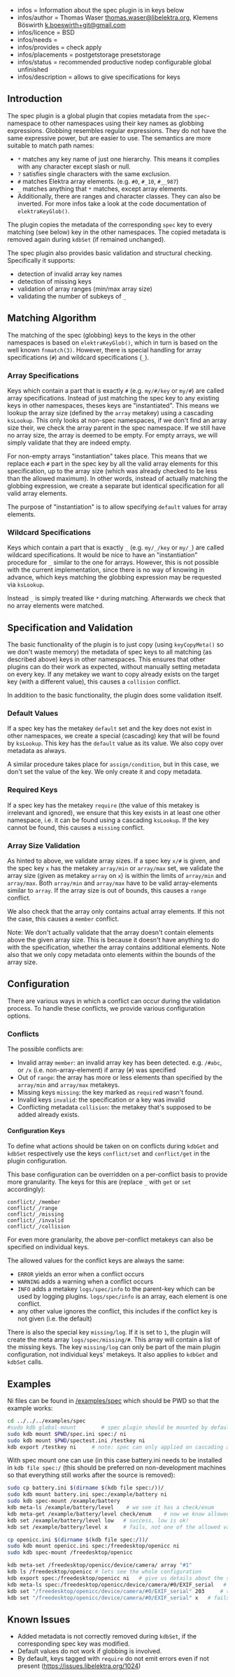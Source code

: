 - infos = Information about the spec plugin is in keys below
- infos/author = Thomas Waser <thomas.waser@libelektra.org>, Klemens Böswirth <k.boeswirth+git@gmail.com>
- infos/licence = BSD
- infos/needs =
- infos/provides = check apply
- infos/placements = postgetstorage presetstorage
- infos/status = recommended productive nodep configurable global unfinished
- infos/description = allows to give specifications for keys

## Introduction

The spec plugin is a global plugin that copies metadata from the `spec`-namespace to other namespaces using their key names as globbing
expressions. Globbing resembles regular expressions. They do not have the same expressive power, but are easier to use. The semantics are
more suitable to match path names:

- `*` matches any key name of just one hierarchy. This means it complies with any character except slash or null.
- `?` satisfies single characters with the same exclusion.
- `#` matches Elektra array elements. (e.g. `#0`, `#_10`, `#__987`)
- `_` matches anything that `*` matches, except array elements.
- Additionally, there are ranges and character classes. They can also be inverted. For more infos take a look at the code documentation of
  `elektraKeyGlob()`.

The plugin copies the metadata of the corresponding `spec` key to every matching (see below) key in the other namespaces. The copied metadata
is removed again during `kdbSet` (if remained unchanged).

The spec plugin also provides basic validation and structural checking.
Specifically it supports:

- detection of invalid array key names
- detection of missing keys
- validation of array ranges (min/max array size)
- validating the number of subkeys of `_`

## Matching Algorithm

The matching of the spec (globbing) keys to the keys in the other namespaces is based on `elektraKeyGlob()`, which in turn is based on the
well known `fnmatch(3)`. However, there is special handling for array specifications (`#`) and wildcard specifications (`_`).

### Array Specifications

Keys which contain a part that is exactly `#` (e.g. `my/#/key` or `my/#`) are called array specifications. Instead of just matching the spec
key to any existing keys in other namespaces, theses keys are "instantiated". This means we lookup the array size (defined by the `array`
metakey) using a cascading `ksLookup`. This only looks at non-spec namespaces, if we don't find an array size their, we check the array
parent in the spec namespace. If we still have no array size, the array is deemed to be empty. For empty arrays, we will simply validate
that they are indeed empty.

For non-empty arrays "instantiation" takes place. This means that we replace each `#` part in the spec key by all the valid array elements
for this specification, up to the array size (which was already checked to be less than the allowed maximum). In other words, instead of
actually matching the globbing expression, we create a separate but identical specification for all valid array elements.

The purpose of "instantiation" is to allow specifying `default` values for array elements.

### Wildcard Specifications

Keys which contain a part that is exactly `_` (e.g. `my/_/key` or `my/_`) are called wildcard specifications. It would be nice to have
an "instantiation" procedure for `_` similar to the one for arrays. However, this is not possible with the current implementation, since
there is no way of knowing in advance, which keys matching the globbing expression may be requested via `ksLookup`.

Instead `_` is simply treated like `*` during matching. Afterwards we check that no array elements were matched.

## Specification and Validation

The basic functionality of the plugin is to just copy (using `keyCopyMeta()` so we don't waste memory) the metadata of spec keys to all
matching (as described above) keys in other namespaces. This ensures that other plugins can do their work as expected, without manually
setting metadata on every key. If any metakey we want to copy already exists on the target key (with a different value), this causes a
`collision` conflict.

In addition to the basic functionality, the plugin does some validation itself.

### Default Values

If a spec key has the metakey `default` set and the key does not exist in other namespaces, we create a special (cascading) key that will
be found by `ksLookup`. This key has the `default` value as its value. We also copy over metadata as always.

A similar procedure takes place for `assign/condition`, but in this case, we don't set the value of the key. We only create it and copy
metadata.

### Required Keys

If a spec key has the metakey `require` (the value of this metakey is irrelevant and ignored), we ensure that this key exists in at least
one other namespace, i.e. it can be found using a cascading `ksLookup`. If the key cannot be found, this causes a `missing` conflict.

### Array Size Validation

As hinted to above, we validate array sizes. If a spec key `x/#` is given, and the spec key `x` has the metakey `array/min` or `array/max`
set, we validate the array size (given as metakey `array` on `x`) is within the limits of `array/min` and `array/max`. Both `array/min` and
`array/max` have to be valid array-elements similar to `array`. If the array size is out of bounds, this causes a `range` conflict.

We also check that the array only contains actual array elements. If this not the case, this causes a `member` conflict.

Note: We don't actually validate that the array doesn't contain elements above the given array size. This is because it doesn't have anything
to do with the specification, whether the array contains additional elements. Note also that we only copy metadata onto elements within
the bounds of the array size.

## Configuration

There are various ways in which a conflict can occur during the validation process. To handle these conflicts, we provide various
configuration options.

### Conflicts

The possible conflicts are:

- Invalid array `member`: an invalid array key has been detected. e.g. `/#abc`, or `/x` (i.e. non-array-element) if array (`#`) was specified
- Out of `range`: the array has more or less elements than specified by the `array/min` and `array/max` metakeys.
- Missing keys `missing`: the key marked as `require`d wasn't found.
- Invalid keys `invalid`: the specification or a key was invalid
- Conflicting metadata `collision`: the metakey that's supposed to be added already exists.

#### Configuration Keys

To define what actions should be taken on on conflicts during `kdbGet` and `kdbSet` respectively use the keys `conflict/set` and
`conflict/get` in the plugin configuration.

This base configuration can be overridden on a per-conflict basis to provide more granularity. The keys for this are (replace `_` with
`get` or `set` accordingly):

```
conflict/_/member
conflict/_/range
conflict/_/missing
conflict/_/invalid
conflict/_/collision
```

For even more granularity, the above per-conflict metakeys can also be specified on individual keys.

The allowed values for the conflict keys are always the same:

- `ERROR` yields an error when a conflict occurs
- `WARNING` adds a warning when a conflict occurs
- `INFO` adds a metakey `logs/spec/info` to the parent-key which can be used by logging plugins.
  `logs/spec/info` is an array, each element is one conflict.
- any other value ignores the conflict, this includes if the conflict key is not given (i.e. the default)

There is also the special key `missing/log`. If it is set to `1`, the plugin will create the meta array `logs/spec/missing/#`.
This array will contain a list of the missing keys. The key `missing/log` can only be part of the main plugin configuration,
not individual keys' metakeys. It also applies to `kdbGet` and `kdbSet` calls.

## Examples

Ni files can be found in [/examples/spec](/examples/spec) which should be PWD
so that the example works:

```sh
cd ../../../examples/spec
#sudo kdb global-mount        # spec plugin should be mounted by default
sudo kdb mount $PWD/spec.ini spec:/ ni
sudo kdb mount $PWD/spectest.ini /testkey ni
kdb export /testkey ni     # note: spec can only applied on cascading access
```

With spec mount one can use (in this case battery.ini needs to be installed in
`kdb file spec:/` (this should be preferred on non-development machines so that
everything still works after the source is removed):

```sh
sudo cp battery.ini $(dirname $(kdb file spec:/))/
sudo kdb mount battery.ini spec:/example/battery ni
sudo kdb spec-mount /example/battery
kdb meta-ls /example/battery/level    # we see it has a check/enum
kdb meta-get /example/battery/level check/enum    # now we know allowed values
kdb set /example/battery/level low   # success, low is ok!
kdb set /example/battery/level x     # fails, not one of the allowed values!
```

```sh
cp openicc.ini $(dirname $(kdb file spec:/))/
sudo kdb mount openicc.ini spec:/freedesktop/openicc ni
sudo kdb spec-mount /freedesktop/openicc

kdb meta-set /freedesktop/openicc/device/camera/ array "#1"
kdb ls /freedesktop/openicc # lets see the whole configuration
kdb export spec:/freedesktop/openicc ni   # give us details about the specification
kdb meta-ls spec:/freedesktop/openicc/device/camera/#0/EXIF_serial   # seems like there is a check/type
kdb set "/freedesktop/openicc/device/camera/#0/EXIF_serial" 203     # success, is a long
kdb set "/freedesktop/openicc/device/camera/#0/EXIF_serial" x   # fails, not a long
```

## Known Issues

- Added metadata is not correctly removed during `kdbSet`, if the corresponding spec key was modified.
- Default values do not work if globbing is involved.
- By default, keys tagged with `require` do not emit errors even if not present
  (https://issues.libelektra.org/1024)

